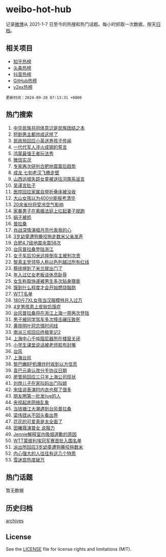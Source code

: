 # weibo-hot-hub

记录[微博](https://www.weibo.com)从 2021-1-7 日至今的热搜和热门话题。每小时抓取一次数据，按天[归档](archives)。

## 相关项目

- [知乎热榜](https://github.com/lonnyzhang423/zhihu-hot-hub)
- [头条热榜](https://github.com/lonnyzhang423/toutiao-hot-hub)
- [抖音热榜](https://github.com/lonnyzhang423/douyin-hot-hub)
- [GitHub热榜](https://github.com/lonnyzhang423/github-hot-hub)
- [v2ex热榜](https://github.com/lonnyzhang423/v2ex-hot-hub)


`更新时间：2024-09-20 07:13:31 +0800`

## 热门搜索

1. [中华民族共同体意识是民族团结之本](https://m.weibo.cn/search?containerid=100103type%3D1%26t%3D10%26q%3D%23%E4%B8%AD%E5%8D%8E%E6%B0%91%E6%97%8F%E5%85%B1%E5%90%8C%E4%BD%93%E6%84%8F%E8%AF%86%E6%98%AF%E6%B0%91%E6%97%8F%E5%9B%A2%E7%BB%93%E4%B9%8B%E6%9C%AC%23&stream_entry_id=51&isnewpage=1&extparam=seat%3D1%26stream_entry_id%3D51%26c_type%3D51%26pos%3D0%26cate%3D10103%26dgr%3D0%26q%3D%2523%25E4%25B8%25AD%25E5%258D%258E%25E6%25B0%2591%25E6%2597%258F%25E5%2585%25B1%25E5%2590%258C%25E4%25BD%2593%25E6%2584%258F%25E8%25AF%2586%25E6%2598%25AF%25E6%25B0%2591%25E6%2597%258F%25E5%259B%25A2%25E7%25BB%2593%25E4%25B9%258B%25E6%259C%25AC%2523%26filter_type%3Drealtimehot%26display_time%3D1726787609%26pre_seqid%3D17267876099560056755)
1. [短剧男主都帅成这样了](https://m.weibo.cn/search?containerid=100103type%3D1%26t%3D10%26q%3D%E7%9F%AD%E5%89%A7%E7%94%B7%E4%B8%BB%E9%83%BD%E5%B8%85%E6%88%90%E8%BF%99%E6%A0%B7%E4%BA%86&stream_entry_id=31&isnewpage=1&extparam=seat%3D1%26dgr%3D0%26c_type%3D31%26flag%3D2%26band_rank%3D1%26cate%3D5001%26stream_entry_id%3D31%26lcate%3D5001%26pos%3D0%26realpos%3D1%26q%3D%25E7%259F%25AD%25E5%2589%25A7%25E7%2594%25B7%25E4%25B8%25BB%25E9%2583%25BD%25E5%25B8%2585%25E6%2588%2590%25E8%25BF%2599%25E6%25A0%25B7%25E4%25BA%2586%26filter_type%3Drealtimehot%26display_time%3D1726787609%26pre_seqid%3D17267876099560056755)
1. [民政局回应小英送养孩子传闻](https://m.weibo.cn/search?containerid=100103type%3D1%26t%3D10%26q%3D%23%E6%B0%91%E6%94%BF%E5%B1%80%E5%9B%9E%E5%BA%94%E5%B0%8F%E8%8B%B1%E9%80%81%E5%85%BB%E5%AD%A9%E5%AD%90%E4%BC%A0%E9%97%BB%23&stream_entry_id=31&isnewpage=1&extparam=seat%3D1%26dgr%3D0%26c_type%3D31%26flag%3D2%26band_rank%3D2%26cate%3D5001%26stream_entry_id%3D31%26lcate%3D5001%26pos%3D1%26realpos%3D2%26q%3D%2523%25E6%25B0%2591%25E6%2594%25BF%25E5%25B1%2580%25E5%259B%259E%25E5%25BA%2594%25E5%25B0%258F%25E8%258B%25B1%25E9%2580%2581%25E5%2585%25BB%25E5%25AD%25A9%25E5%25AD%2590%25E4%25BC%25A0%25E9%2597%25BB%2523%26filter_type%3Drealtimehot%26display_time%3D1726787609%26pre_seqid%3D17267876099560056755)
1. [一代代军人淬火成钢的誓言](https://m.weibo.cn/search?containerid=100103type%3D1%26t%3D10%26q%3D%23%E4%B8%80%E4%BB%A3%E4%BB%A3%E5%86%9B%E4%BA%BA%E6%B7%AC%E7%81%AB%E6%88%90%E9%92%A2%E7%9A%84%E8%AA%93%E8%A8%80%23&stream_entry_id=31&isnewpage=1&extparam=seat%3D1%26dgr%3D0%26c_type%3D31%26flag%3D0%26band_rank%3D3%26cate%3D5001%26stream_entry_id%3D31%26lcate%3D5001%26pos%3D2%26realpos%3D3%26q%3D%2523%25E4%25B8%2580%25E4%25BB%25A3%25E4%25BB%25A3%25E5%2586%259B%25E4%25BA%25BA%25E6%25B7%25AC%25E7%2581%25AB%25E6%2588%2590%25E9%2592%25A2%25E7%259A%2584%25E8%25AA%2593%25E8%25A8%2580%2523%26filter_type%3Drealtimehot%26display_time%3D1726787609%26pre_seqid%3D17267876099560056755)
1. [鸿蒙最强王者玩法秀](https://m.weibo.cn/search?containerid=100103type%3D1%26t%3D10%26q%3D%23%E9%B8%BF%E8%92%99%E6%9C%80%E5%BC%BA%E7%8E%8B%E8%80%85%E7%8E%A9%E6%B3%95%E7%A7%80%23&stream_entry_id=31&isnewpage=1&extparam=seat%3D1%26dgr%3D0%26c_type%3D31%26band_rank%3D4%26cate%3D5001%26topic_ad%3D1%26stream_entry_id%3D31%26lcate%3D5001%26filter_type%3Drealtimehot%26is_ad_pos%3D1%26adid%3D255780%26q%3D%2523%25E9%25B8%25BF%25E8%2592%2599%25E6%259C%2580%25E5%25BC%25BA%25E7%258E%258B%25E8%2580%2585%25E7%258E%25A9%25E6%25B3%2595%25E7%25A7%2580%2523%26pos%3D3%26display_time%3D1726787609%26pre_seqid%3D17267876099560056755)
1. [微信实况](https://m.weibo.cn/search?containerid=100103type%3D1%26t%3D10%26q%3D%E5%BE%AE%E4%BF%A1%E5%AE%9E%E5%86%B5&stream_entry_id=31&isnewpage=1&extparam=seat%3D1%26dgr%3D0%26c_type%3D31%26flag%3D2%26band_rank%3D4%26cate%3D5001%26stream_entry_id%3D31%26lcate%3D5001%26pos%3D4%26realpos%3D4%26q%3D%25E5%25BE%25AE%25E4%25BF%25A1%25E5%25AE%259E%25E5%2586%25B5%26filter_type%3Drealtimehot%26display_time%3D1726787609%26pre_seqid%3D17267876099560056755)
1. [专家再次研判合肥地震震后趋势](https://m.weibo.cn/search?containerid=100103type%3D1%26t%3D10%26q%3D%23%E4%B8%93%E5%AE%B6%E5%86%8D%E6%AC%A1%E7%A0%94%E5%88%A4%E5%90%88%E8%82%A5%E5%9C%B0%E9%9C%87%E9%9C%87%E5%90%8E%E8%B6%8B%E5%8A%BF%23&stream_entry_id=31&isnewpage=1&extparam=seat%3D1%26dgr%3D0%26c_type%3D31%26flag%3D0%26band_rank%3D5%26cate%3D5001%26stream_entry_id%3D31%26lcate%3D5001%26pos%3D5%26realpos%3D5%26q%3D%2523%25E4%25B8%2593%25E5%25AE%25B6%25E5%2586%258D%25E6%25AC%25A1%25E7%25A0%2594%25E5%2588%25A4%25E5%2590%2588%25E8%2582%25A5%25E5%259C%25B0%25E9%259C%2587%25E9%259C%2587%25E5%2590%258E%25E8%25B6%258B%25E5%258A%25BF%2523%26filter_type%3Drealtimehot%26display_time%3D1726787609%26pre_seqid%3D17267876099560056755)
1. [成龙 七旬老汉飞檐走壁](https://m.weibo.cn/search?containerid=100103type%3D1%26t%3D10%26q%3D%E6%88%90%E9%BE%99+%E4%B8%83%E6%97%AC%E8%80%81%E6%B1%89%E9%A3%9E%E6%AA%90%E8%B5%B0%E5%A3%81&stream_entry_id=31&isnewpage=1&extparam=seat%3D1%26dgr%3D0%26c_type%3D31%26flag%3D2%26band_rank%3D6%26cate%3D5001%26stream_entry_id%3D31%26lcate%3D5001%26pos%3D6%26realpos%3D6%26q%3D%25E6%2588%2590%25E9%25BE%2599%2520%25E4%25B8%2583%25E6%2597%25AC%25E8%2580%2581%25E6%25B1%2589%25E9%25A3%259E%25E6%25AA%2590%25E8%25B5%25B0%25E5%25A3%2581%26filter_type%3Drealtimehot%26display_time%3D1726787609%26pre_seqid%3D17267876099560056755)
1. [山西运城失踪女童被送往河南系谣言](https://m.weibo.cn/search?containerid=100103type%3D1%26t%3D10%26q%3D%23%E5%B1%B1%E8%A5%BF%E8%BF%90%E5%9F%8E%E5%A4%B1%E8%B8%AA%E5%A5%B3%E7%AB%A5%E8%A2%AB%E9%80%81%E5%BE%80%E6%B2%B3%E5%8D%97%E7%B3%BB%E8%B0%A3%E8%A8%80%23&stream_entry_id=31&isnewpage=1&extparam=seat%3D1%26dgr%3D0%26adid%3D255906%26band_rank%3D7%26cate%3D5001%26is_ad_pos%3D1%26stream_entry_id%3D31%26lcate%3D5001%26filter_type%3Drealtimehot%26c_type%3D31%26q%3D%2523%25E5%25B1%25B1%25E8%25A5%25BF%25E8%25BF%2590%25E5%259F%258E%25E5%25A4%25B1%25E8%25B8%25AA%25E5%25A5%25B3%25E7%25AB%25A5%25E8%25A2%25AB%25E9%2580%2581%25E5%25BE%2580%25E6%25B2%25B3%25E5%258D%2597%25E7%25B3%25BB%25E8%25B0%25A3%25E8%25A8%2580%2523%26pos%3D7%26display_time%3D1726787609%26pre_seqid%3D17267876099560056755)
1. [吴谨言肚子](https://m.weibo.cn/search?containerid=100103type%3D1%26t%3D10%26q%3D%E5%90%B4%E8%B0%A8%E8%A8%80%E8%82%9A%E5%AD%90&stream_entry_id=31&isnewpage=1&extparam=seat%3D1%26dgr%3D0%26c_type%3D31%26flag%3D0%26band_rank%3D7%26cate%3D5001%26stream_entry_id%3D31%26lcate%3D5001%26pos%3D8%26realpos%3D7%26q%3D%25E5%2590%25B4%25E8%25B0%25A8%25E8%25A8%2580%25E8%2582%259A%25E5%25AD%2590%26filter_type%3Drealtimehot%26display_time%3D1726787609%26pre_seqid%3D17267876099560056755)
1. [医院回应家属自带折叠床被没收](https://m.weibo.cn/search?containerid=100103type%3D1%26t%3D10%26q%3D%23%E5%8C%BB%E9%99%A2%E5%9B%9E%E5%BA%94%E5%AE%B6%E5%B1%9E%E8%87%AA%E5%B8%A6%E6%8A%98%E5%8F%A0%E5%BA%8A%E8%A2%AB%E6%B2%A1%E6%94%B6%23&stream_entry_id=31&isnewpage=1&extparam=seat%3D1%26dgr%3D0%26c_type%3D31%26flag%3D0%26band_rank%3D8%26cate%3D5001%26stream_entry_id%3D31%26lcate%3D5001%26pos%3D9%26realpos%3D8%26q%3D%2523%25E5%258C%25BB%25E9%2599%25A2%25E5%259B%259E%25E5%25BA%2594%25E5%25AE%25B6%25E5%25B1%259E%25E8%2587%25AA%25E5%25B8%25A6%25E6%258A%2598%25E5%258F%25A0%25E5%25BA%258A%25E8%25A2%25AB%25E6%25B2%25A1%25E6%2594%25B6%2523%26filter_type%3Drealtimehot%26display_time%3D1726787609%26pre_seqid%3D17267876099560056755)
1. [大山女孩以为400分能报考清华](https://m.weibo.cn/search?containerid=100103type%3D1%26t%3D10%26q%3D%E5%A4%A7%E5%B1%B1%E5%A5%B3%E5%AD%A9%E4%BB%A5%E4%B8%BA400%E5%88%86%E8%83%BD%E6%8A%A5%E8%80%83%E6%B8%85%E5%8D%8E&stream_entry_id=31&isnewpage=1&extparam=seat%3D1%26dgr%3D0%26c_type%3D31%26flag%3D2%26band_rank%3D9%26cate%3D5001%26stream_entry_id%3D31%26lcate%3D5001%26pos%3D10%26realpos%3D9%26q%3D%25E5%25A4%25A7%25E5%25B1%25B1%25E5%25A5%25B3%25E5%25AD%25A9%25E4%25BB%25A5%25E4%25B8%25BA400%25E5%2588%2586%25E8%2583%25BD%25E6%258A%25A5%25E8%2580%2583%25E6%25B8%2585%25E5%258D%258E%26filter_type%3Drealtimehot%26display_time%3D1726787609%26pre_seqid%3D17267876099560056755)
1. [20余省份将受冷空气影响](https://m.weibo.cn/search?containerid=100103type%3D1%26t%3D10%26q%3D%2320%E4%BD%99%E7%9C%81%E4%BB%BD%E5%B0%86%E5%8F%97%E5%86%B7%E7%A9%BA%E6%B0%94%E5%BD%B1%E5%93%8D%23&stream_entry_id=31&isnewpage=1&extparam=seat%3D1%26dgr%3D0%26c_type%3D31%26flag%3D0%26band_rank%3D10%26cate%3D5001%26stream_entry_id%3D31%26lcate%3D5001%26pos%3D11%26realpos%3D10%26q%3D%252320%25E4%25BD%2599%25E7%259C%2581%25E4%25BB%25BD%25E5%25B0%2586%25E5%258F%2597%25E5%2586%25B7%25E7%25A9%25BA%25E6%25B0%2594%25E5%25BD%25B1%25E5%2593%258D%2523%26filter_type%3Drealtimehot%26display_time%3D1726787609%26pre_seqid%3D17267876099560056755)
1. [家暴男子在离婚法庭上扛起妻子就跑](https://m.weibo.cn/search?containerid=100103type%3D1%26t%3D10%26q%3D%23%E5%AE%B6%E6%9A%B4%E7%94%B7%E5%AD%90%E5%9C%A8%E7%A6%BB%E5%A9%9A%E6%B3%95%E5%BA%AD%E4%B8%8A%E6%89%9B%E8%B5%B7%E5%A6%BB%E5%AD%90%E5%B0%B1%E8%B7%91%23&stream_entry_id=31&isnewpage=1&extparam=seat%3D1%26dgr%3D0%26c_type%3D31%26flag%3D0%26band_rank%3D11%26cate%3D5001%26stream_entry_id%3D31%26lcate%3D5001%26pos%3D12%26realpos%3D11%26q%3D%2523%25E5%25AE%25B6%25E6%259A%25B4%25E7%2594%25B7%25E5%25AD%2590%25E5%259C%25A8%25E7%25A6%25BB%25E5%25A9%259A%25E6%25B3%2595%25E5%25BA%25AD%25E4%25B8%258A%25E6%2589%259B%25E8%25B5%25B7%25E5%25A6%25BB%25E5%25AD%2590%25E5%25B0%25B1%25E8%25B7%2591%2523%26filter_type%3Drealtimehot%26display_time%3D1726787609%26pre_seqid%3D17267876099560056755)
1. [娟子被抓](https://m.weibo.cn/search?containerid=100103type%3D1%26t%3D10%26q%3D%E5%A8%9F%E5%AD%90%E8%A2%AB%E6%8A%93&stream_entry_id=31&isnewpage=1&extparam=seat%3D1%26dgr%3D0%26c_type%3D31%26flag%3D0%26band_rank%3D12%26cate%3D5001%26stream_entry_id%3D31%26lcate%3D5001%26pos%3D13%26realpos%3D12%26q%3D%25E5%25A8%259F%25E5%25AD%2590%25E8%25A2%25AB%25E6%258A%2593%26filter_type%3Drealtimehot%26display_time%3D1726787609%26pre_seqid%3D17267876099560056755)
1. [普拉桑](https://m.weibo.cn/search?containerid=100103type%3D1%26t%3D10%26q%3D%E6%99%AE%E6%8B%89%E6%A1%91&stream_entry_id=31&isnewpage=1&extparam=seat%3D1%26dgr%3D0%26c_type%3D31%26flag%3D0%26band_rank%3D13%26cate%3D5001%26stream_entry_id%3D31%26lcate%3D5001%26pos%3D14%26realpos%3D13%26q%3D%25E6%2599%25AE%25E6%258B%2589%25E6%25A1%2591%26filter_type%3Drealtimehot%26display_time%3D1726787609%26pre_seqid%3D17267876099560056755)
1. [肖战深情演唱月亮代表我的心](https://m.weibo.cn/search?containerid=100103type%3D1%26t%3D10%26q%3D%23%E8%82%96%E6%88%98%E6%B7%B1%E6%83%85%E6%BC%94%E5%94%B1%E6%9C%88%E4%BA%AE%E4%BB%A3%E8%A1%A8%E6%88%91%E7%9A%84%E5%BF%83%23&stream_entry_id=31&isnewpage=1&extparam=seat%3D1%26dgr%3D0%26c_type%3D31%26flag%3D1%26band_rank%3D14%26cate%3D5001%26stream_entry_id%3D31%26lcate%3D5001%26pos%3D15%26realpos%3D14%26q%3D%2523%25E8%2582%2596%25E6%2588%2598%25E6%25B7%25B1%25E6%2583%2585%25E6%25BC%2594%25E5%2594%25B1%25E6%259C%2588%25E4%25BA%25AE%25E4%25BB%25A3%25E8%25A1%25A8%25E6%2588%2591%25E7%259A%2584%25E5%25BF%2583%2523%26filter_type%3Drealtimehot%26display_time%3D1726787609%26pre_seqid%3D17267876099560056755)
1. [3岁幼童遭狗撕咬拖走数米父亲发声](https://m.weibo.cn/search?containerid=100103type%3D1%26t%3D10%26q%3D%233%E5%B2%81%E5%B9%BC%E7%AB%A5%E9%81%AD%E7%8B%97%E6%92%95%E5%92%AC%E6%8B%96%E8%B5%B0%E6%95%B0%E7%B1%B3%E7%88%B6%E4%BA%B2%E5%8F%91%E5%A3%B0%23&stream_entry_id=31&isnewpage=1&extparam=seat%3D1%26dgr%3D0%26c_type%3D31%26flag%3D0%26band_rank%3D15%26cate%3D5001%26stream_entry_id%3D31%26lcate%3D5001%26pos%3D16%26realpos%3D15%26q%3D%25233%25E5%25B2%2581%25E5%25B9%25BC%25E7%25AB%25A5%25E9%2581%25AD%25E7%258B%2597%25E6%2592%2595%25E5%2592%25AC%25E6%258B%2596%25E8%25B5%25B0%25E6%2595%25B0%25E7%25B1%25B3%25E7%2588%25B6%25E4%25BA%25B2%25E5%258F%2591%25E5%25A3%25B0%2523%26filter_type%3Drealtimehot%26display_time%3D1726787609%26pre_seqid%3D17267876099560056755)
1. [合肥4.7级地震余震58次](https://m.weibo.cn/search?containerid=100103type%3D1%26t%3D10%26q%3D%23%E5%90%88%E8%82%A54.7%E7%BA%A7%E5%9C%B0%E9%9C%87%E4%BD%99%E9%9C%8758%E6%AC%A1%23&stream_entry_id=31&isnewpage=1&extparam=seat%3D1%26dgr%3D0%26c_type%3D31%26flag%3D0%26band_rank%3D16%26cate%3D5001%26stream_entry_id%3D31%26lcate%3D5001%26pos%3D17%26realpos%3D16%26q%3D%2523%25E5%2590%2588%25E8%2582%25A54.7%25E7%25BA%25A7%25E5%259C%25B0%25E9%259C%2587%25E4%25BD%2599%25E9%259C%258758%25E6%25AC%25A1%2523%26filter_type%3Drealtimehot%26display_time%3D1726787609%26pre_seqid%3D17267876099560056755)
1. [台风普拉桑登陆浙江](https://m.weibo.cn/search?containerid=100103type%3D1%26t%3D10%26q%3D%23%E5%8F%B0%E9%A3%8E%E6%99%AE%E6%8B%89%E6%A1%91%E7%99%BB%E9%99%86%E6%B5%99%E6%B1%9F%23&stream_entry_id=31&isnewpage=1&extparam=seat%3D1%26dgr%3D0%26c_type%3D31%26flag%3D0%26band_rank%3D17%26cate%3D5001%26stream_entry_id%3D31%26lcate%3D5001%26pos%3D18%26realpos%3D17%26q%3D%2523%25E5%258F%25B0%25E9%25A3%258E%25E6%2599%25AE%25E6%258B%2589%25E6%25A1%2591%25E7%2599%25BB%25E9%2599%2586%25E6%25B5%2599%25E6%25B1%259F%2523%26filter_type%3Drealtimehot%26display_time%3D1726787609%26pre_seqid%3D17267876099560056755)
1. [女子车后10米远摔倒车主被判次责](https://m.weibo.cn/search?containerid=100103type%3D1%26t%3D10%26q%3D%23%E5%A5%B3%E5%AD%90%E8%BD%A6%E5%90%8E10%E7%B1%B3%E8%BF%9C%E6%91%94%E5%80%92%E8%BD%A6%E4%B8%BB%E8%A2%AB%E5%88%A4%E6%AC%A1%E8%B4%A3%23&stream_entry_id=31&isnewpage=1&extparam=seat%3D1%26dgr%3D0%26c_type%3D31%26flag%3D0%26band_rank%3D18%26cate%3D5001%26stream_entry_id%3D31%26lcate%3D5001%26pos%3D19%26realpos%3D18%26q%3D%2523%25E5%25A5%25B3%25E5%25AD%2590%25E8%25BD%25A6%25E5%2590%258E10%25E7%25B1%25B3%25E8%25BF%259C%25E6%2591%2594%25E5%2580%2592%25E8%25BD%25A6%25E4%25B8%25BB%25E8%25A2%25AB%25E5%2588%25A4%25E6%25AC%25A1%25E8%25B4%25A3%2523%26filter_type%3Drealtimehot%26display_time%3D1726787609%26pre_seqid%3D17267876099560056755)
1. [黎真主党领导人称以色列越过所有红线](https://m.weibo.cn/search?containerid=100103type%3D1%26t%3D10%26q%3D%23%E9%BB%8E%E7%9C%9F%E4%B8%BB%E5%85%9A%E9%A2%86%E5%AF%BC%E4%BA%BA%E7%A7%B0%E4%BB%A5%E8%89%B2%E5%88%97%E8%B6%8A%E8%BF%87%E6%89%80%E6%9C%89%E7%BA%A2%E7%BA%BF%23&stream_entry_id=31&isnewpage=1&extparam=seat%3D1%26dgr%3D0%26c_type%3D31%26flag%3D0%26band_rank%3D19%26cate%3D5001%26stream_entry_id%3D31%26lcate%3D5001%26pos%3D20%26realpos%3D19%26q%3D%2523%25E9%25BB%258E%25E7%259C%259F%25E4%25B8%25BB%25E5%2585%259A%25E9%25A2%2586%25E5%25AF%25BC%25E4%25BA%25BA%25E7%25A7%25B0%25E4%25BB%25A5%25E8%2589%25B2%25E5%2588%2597%25E8%25B6%258A%25E8%25BF%2587%25E6%2589%2580%25E6%259C%2589%25E7%25BA%25A2%25E7%25BA%25BF%2523%26filter_type%3Drealtimehot%26display_time%3D1726787609%26pre_seqid%3D17267876099560056755)
1. [蔡徐坤到了米兰就出门了](https://m.weibo.cn/search?containerid=100103type%3D1%26t%3D10%26q%3D%23%E8%94%A1%E5%BE%90%E5%9D%A4%E5%88%B0%E4%BA%86%E7%B1%B3%E5%85%B0%E5%B0%B1%E5%87%BA%E9%97%A8%E4%BA%86%23&stream_entry_id=31&isnewpage=1&extparam=seat%3D1%26dgr%3D0%26c_type%3D31%26flag%3D0%26band_rank%3D20%26cate%3D5001%26stream_entry_id%3D31%26lcate%3D5001%26pos%3D21%26realpos%3D20%26q%3D%2523%25E8%2594%25A1%25E5%25BE%2590%25E5%259D%25A4%25E5%2588%25B0%25E4%25BA%2586%25E7%25B1%25B3%25E5%2585%25B0%25E5%25B0%25B1%25E5%2587%25BA%25E9%2597%25A8%25E4%25BA%2586%2523%26filter_type%3Drealtimehot%26display_time%3D1726787609%26pre_seqid%3D17267876099560056755)
1. [年入过亿女老板谈休息耻辱](https://m.weibo.cn/search?containerid=100103type%3D1%26t%3D10%26q%3D%23%E5%B9%B4%E5%85%A5%E8%BF%87%E4%BA%BF%E5%A5%B3%E8%80%81%E6%9D%BF%E8%B0%88%E4%BC%91%E6%81%AF%E8%80%BB%E8%BE%B1%23&stream_entry_id=31&isnewpage=1&extparam=seat%3D1%26dgr%3D0%26c_type%3D31%26flag%3D0%26band_rank%3D21%26cate%3D5001%26stream_entry_id%3D31%26lcate%3D5001%26pos%3D22%26realpos%3D21%26q%3D%2523%25E5%25B9%25B4%25E5%2585%25A5%25E8%25BF%2587%25E4%25BA%25BF%25E5%25A5%25B3%25E8%2580%2581%25E6%259D%25BF%25E8%25B0%2588%25E4%25BC%2591%25E6%2581%25AF%25E8%2580%25BB%25E8%25BE%25B1%2523%26filter_type%3Drealtimehot%26display_time%3D1726787609%26pre_seqid%3D17267876099560056755)
1. [女生称取快递被男生多次贴身猥亵](https://m.weibo.cn/search?containerid=100103type%3D1%26t%3D10%26q%3D%23%E5%A5%B3%E7%94%9F%E7%A7%B0%E5%8F%96%E5%BF%AB%E9%80%92%E8%A2%AB%E7%94%B7%E7%94%9F%E5%A4%9A%E6%AC%A1%E8%B4%B4%E8%BA%AB%E7%8C%A5%E4%BA%B5%23&stream_entry_id=31&isnewpage=1&extparam=seat%3D1%26dgr%3D0%26c_type%3D31%26flag%3D0%26band_rank%3D22%26cate%3D5001%26stream_entry_id%3D31%26lcate%3D5001%26pos%3D23%26realpos%3D22%26q%3D%2523%25E5%25A5%25B3%25E7%2594%259F%25E7%25A7%25B0%25E5%258F%2596%25E5%25BF%25AB%25E9%2580%2592%25E8%25A2%25AB%25E7%2594%25B7%25E7%2594%259F%25E5%25A4%259A%25E6%25AC%25A1%25E8%25B4%25B4%25E8%25BA%25AB%25E7%258C%25A5%25E4%25BA%25B5%2523%26filter_type%3Drealtimehot%26display_time%3D1726787609%26pre_seqid%3D17267876099560056755)
1. [饿到什么程度才会开始燃烧脂肪](https://m.weibo.cn/search?containerid=100103type%3D1%26t%3D10%26q%3D%23%E9%A5%BF%E5%88%B0%E4%BB%80%E4%B9%88%E7%A8%8B%E5%BA%A6%E6%89%8D%E4%BC%9A%E5%BC%80%E5%A7%8B%E7%87%83%E7%83%A7%E8%84%82%E8%82%AA%23&stream_entry_id=31&isnewpage=1&extparam=seat%3D1%26dgr%3D0%26c_type%3D31%26flag%3D0%26band_rank%3D23%26cate%3D5001%26stream_entry_id%3D31%26lcate%3D5001%26pos%3D24%26realpos%3D23%26q%3D%2523%25E9%25A5%25BF%25E5%2588%25B0%25E4%25BB%2580%25E4%25B9%2588%25E7%25A8%258B%25E5%25BA%25A6%25E6%2589%258D%25E4%25BC%259A%25E5%25BC%2580%25E5%25A7%258B%25E7%2587%2583%25E7%2583%25A7%25E8%2584%2582%25E8%2582%25AA%2523%26filter_type%3Drealtimehot%26display_time%3D1726787609%26pre_seqid%3D17267876099560056755)
1. [WTT名单](https://m.weibo.cn/search?containerid=100103type%3D1%26t%3D10%26q%3DWTT%E5%90%8D%E5%8D%95&stream_entry_id=31&isnewpage=1&extparam=seat%3D1%26dgr%3D0%26c_type%3D31%26flag%3D0%26band_rank%3D24%26cate%3D5001%26stream_entry_id%3D31%26lcate%3D5001%26pos%3D25%26realpos%3D24%26q%3DWTT%25E5%2590%258D%25E5%258D%2595%26filter_type%3Drealtimehot%26display_time%3D1726787609%26pre_seqid%3D17267876099560056755)
1. [180斤7XL女孩当汉服模特月入过万](https://m.weibo.cn/search?containerid=100103type%3D1%26t%3D10%26q%3D%23180%E6%96%A47XL%E5%A5%B3%E5%AD%A9%E5%BD%93%E6%B1%89%E6%9C%8D%E6%A8%A1%E7%89%B9%E6%9C%88%E5%85%A5%E8%BF%87%E4%B8%87%23&stream_entry_id=31&isnewpage=1&extparam=seat%3D1%26dgr%3D0%26c_type%3D31%26flag%3D0%26band_rank%3D25%26cate%3D5001%26stream_entry_id%3D31%26lcate%3D5001%26pos%3D26%26realpos%3D25%26q%3D%2523180%25E6%2596%25A47XL%25E5%25A5%25B3%25E5%25AD%25A9%25E5%25BD%2593%25E6%25B1%2589%25E6%259C%258D%25E6%25A8%25A1%25E7%2589%25B9%25E6%259C%2588%25E5%2585%25A5%25E8%25BF%2587%25E4%25B8%2587%2523%26filter_type%3Drealtimehot%26display_time%3D1726787609%26pre_seqid%3D17267876099560056755)
1. [4岁男孩患上皮肤饥饿症](https://m.weibo.cn/search?containerid=100103type%3D1%26t%3D10%26q%3D%234%E5%B2%81%E7%94%B7%E5%AD%A9%E6%82%A3%E4%B8%8A%E7%9A%AE%E8%82%A4%E9%A5%A5%E9%A5%BF%E7%97%87%23&stream_entry_id=31&isnewpage=1&extparam=seat%3D1%26dgr%3D0%26c_type%3D31%26flag%3D0%26band_rank%3D26%26cate%3D5001%26stream_entry_id%3D31%26lcate%3D5001%26pos%3D27%26realpos%3D26%26q%3D%25234%25E5%25B2%2581%25E7%2594%25B7%25E5%25AD%25A9%25E6%2582%25A3%25E4%25B8%258A%25E7%259A%25AE%25E8%2582%25A4%25E9%25A5%25A5%25E9%25A5%25BF%25E7%2597%2587%2523%26filter_type%3Drealtimehot%26display_time%3D1726787609%26pre_seqid%3D17267876099560056755)
1. [台风普拉桑将在浙江上海一带再次登陆](https://m.weibo.cn/search?containerid=100103type%3D1%26t%3D10%26q%3D%23%E5%8F%B0%E9%A3%8E%E6%99%AE%E6%8B%89%E6%A1%91%E5%B0%86%E5%9C%A8%E6%B5%99%E6%B1%9F%E4%B8%8A%E6%B5%B7%E4%B8%80%E5%B8%A6%E5%86%8D%E6%AC%A1%E7%99%BB%E9%99%86%23&stream_entry_id=31&isnewpage=1&extparam=seat%3D1%26dgr%3D0%26c_type%3D31%26flag%3D0%26band_rank%3D27%26cate%3D5001%26stream_entry_id%3D31%26lcate%3D5001%26pos%3D28%26realpos%3D27%26q%3D%2523%25E5%258F%25B0%25E9%25A3%258E%25E6%2599%25AE%25E6%258B%2589%25E6%25A1%2591%25E5%25B0%2586%25E5%259C%25A8%25E6%25B5%2599%25E6%25B1%259F%25E4%25B8%258A%25E6%25B5%25B7%25E4%25B8%2580%25E5%25B8%25A6%25E5%2586%258D%25E6%25AC%25A1%25E7%2599%25BB%25E9%2599%2586%2523%26filter_type%3Drealtimehot%26display_time%3D1726787609%26pre_seqid%3D17267876099560056755)
1. [男子被同学驾车多次撞击碾压致死](https://m.weibo.cn/search?containerid=100103type%3D1%26t%3D10%26q%3D%23%E7%94%B7%E5%AD%90%E8%A2%AB%E5%90%8C%E5%AD%A6%E9%A9%BE%E8%BD%A6%E5%A4%9A%E6%AC%A1%E6%92%9E%E5%87%BB%E7%A2%BE%E5%8E%8B%E8%87%B4%E6%AD%BB%23&stream_entry_id=31&isnewpage=1&extparam=seat%3D1%26dgr%3D0%26c_type%3D31%26flag%3D0%26band_rank%3D28%26cate%3D5001%26stream_entry_id%3D31%26lcate%3D5001%26pos%3D29%26realpos%3D28%26q%3D%2523%25E7%2594%25B7%25E5%25AD%2590%25E8%25A2%25AB%25E5%2590%258C%25E5%25AD%25A6%25E9%25A9%25BE%25E8%25BD%25A6%25E5%25A4%259A%25E6%25AC%25A1%25E6%2592%259E%25E5%2587%25BB%25E7%25A2%25BE%25E5%258E%258B%25E8%2587%25B4%25E6%25AD%25BB%2523%26filter_type%3Drealtimehot%26display_time%3D1726787609%26pre_seqid%3D17267876099560056755)
1. [黄晓明叶珂恋情时间线](https://m.weibo.cn/search?containerid=100103type%3D1%26t%3D10%26q%3D%23%E9%BB%84%E6%99%93%E6%98%8E%E5%8F%B6%E7%8F%82%E6%81%8B%E6%83%85%E6%97%B6%E9%97%B4%E7%BA%BF%23&stream_entry_id=31&isnewpage=1&extparam=seat%3D1%26dgr%3D0%26c_type%3D31%26flag%3D0%26band_rank%3D29%26cate%3D5001%26stream_entry_id%3D31%26lcate%3D5001%26pos%3D30%26realpos%3D29%26q%3D%2523%25E9%25BB%2584%25E6%2599%2593%25E6%2598%258E%25E5%258F%25B6%25E7%258F%2582%25E6%2581%258B%25E6%2583%2585%25E6%2597%25B6%25E9%2597%25B4%25E7%25BA%25BF%2523%26filter_type%3Drealtimehot%26display_time%3D1726787609%26pre_seqid%3D17267876099560056755)
1. [南派三叔回应终极笔记2](https://m.weibo.cn/search?containerid=100103type%3D1%26t%3D10%26q%3D%23%E5%8D%97%E6%B4%BE%E4%B8%89%E5%8F%94%E5%9B%9E%E5%BA%94%E7%BB%88%E6%9E%81%E7%AC%94%E8%AE%B02%23&stream_entry_id=31&isnewpage=1&extparam=seat%3D1%26dgr%3D0%26c_type%3D31%26flag%3D0%26band_rank%3D30%26cate%3D5001%26stream_entry_id%3D31%26lcate%3D5001%26pos%3D31%26realpos%3D30%26q%3D%2523%25E5%258D%2597%25E6%25B4%25BE%25E4%25B8%2589%25E5%258F%2594%25E5%259B%259E%25E5%25BA%2594%25E7%25BB%2588%25E6%259E%2581%25E7%25AC%2594%25E8%25AE%25B02%2523%26filter_type%3Drealtimehot%26display_time%3D1726787609%26pre_seqid%3D17267876099560056755)
1. [上海中心千吨阻尼器所在楼层关闭](https://m.weibo.cn/search?containerid=100103type%3D1%26t%3D10%26q%3D%23%E4%B8%8A%E6%B5%B7%E4%B8%AD%E5%BF%83%E5%8D%83%E5%90%A8%E9%98%BB%E5%B0%BC%E5%99%A8%E6%89%80%E5%9C%A8%E6%A5%BC%E5%B1%82%E5%85%B3%E9%97%AD%23&stream_entry_id=31&isnewpage=1&extparam=seat%3D1%26dgr%3D0%26c_type%3D31%26flag%3D0%26band_rank%3D31%26cate%3D5001%26stream_entry_id%3D31%26lcate%3D5001%26pos%3D32%26realpos%3D31%26q%3D%2523%25E4%25B8%258A%25E6%25B5%25B7%25E4%25B8%25AD%25E5%25BF%2583%25E5%258D%2583%25E5%2590%25A8%25E9%2598%25BB%25E5%25B0%25BC%25E5%2599%25A8%25E6%2589%2580%25E5%259C%25A8%25E6%25A5%25BC%25E5%25B1%2582%25E5%2585%25B3%25E9%2597%25AD%2523%26filter_type%3Drealtimehot%26display_time%3D1726787609%26pre_seqid%3D17267876099560056755)
1. [小学生课堂说话被老师胶布封嘴](https://m.weibo.cn/search?containerid=100103type%3D1%26t%3D10%26q%3D%23%E5%B0%8F%E5%AD%A6%E7%94%9F%E8%AF%BE%E5%A0%82%E8%AF%B4%E8%AF%9D%E8%A2%AB%E8%80%81%E5%B8%88%E8%83%B6%E5%B8%83%E5%B0%81%E5%98%B4%23&stream_entry_id=31&isnewpage=1&extparam=seat%3D1%26dgr%3D0%26c_type%3D31%26flag%3D0%26band_rank%3D32%26cate%3D5001%26stream_entry_id%3D31%26lcate%3D5001%26pos%3D33%26realpos%3D32%26q%3D%2523%25E5%25B0%258F%25E5%25AD%25A6%25E7%2594%259F%25E8%25AF%25BE%25E5%25A0%2582%25E8%25AF%25B4%25E8%25AF%259D%25E8%25A2%25AB%25E8%2580%2581%25E5%25B8%2588%25E8%2583%25B6%25E5%25B8%2583%25E5%25B0%2581%25E5%2598%25B4%2523%26filter_type%3Drealtimehot%26display_time%3D1726787609%26pre_seqid%3D17267876099560056755)
1. [台风](https://m.weibo.cn/search?containerid=100103type%3D1%26t%3D10%26q%3D%E5%8F%B0%E9%A3%8E&stream_entry_id=31&isnewpage=1&extparam=seat%3D1%26dgr%3D0%26c_type%3D31%26flag%3D0%26band_rank%3D33%26cate%3D5001%26stream_entry_id%3D31%26lcate%3D5001%26pos%3D34%26realpos%3D33%26q%3D%25E5%258F%25B0%25E9%25A3%258E%26filter_type%3Drealtimehot%26display_time%3D1726787609%26pre_seqid%3D17267876099560056755)
1. [上海台风](https://m.weibo.cn/search?containerid=100103type%3D1%26t%3D10%26q%3D%E4%B8%8A%E6%B5%B7%E5%8F%B0%E9%A3%8E&stream_entry_id=31&isnewpage=1&extparam=seat%3D1%26dgr%3D0%26c_type%3D31%26flag%3D0%26band_rank%3D34%26cate%3D5001%26stream_entry_id%3D31%26lcate%3D5001%26pos%3D35%26realpos%3D34%26q%3D%25E4%25B8%258A%25E6%25B5%25B7%25E5%258F%25B0%25E9%25A3%258E%26filter_type%3Drealtimehot%26display_time%3D1726787609%26pre_seqid%3D17267876099560056755)
1. [黎巴嫩BP机爆炸时收到以方信息](https://m.weibo.cn/search?containerid=100103type%3D1%26t%3D10%26q%3D%23%E9%BB%8E%E5%B7%B4%E5%AB%A9BP%E6%9C%BA%E7%88%86%E7%82%B8%E6%97%B6%E6%94%B6%E5%88%B0%E4%BB%A5%E6%96%B9%E4%BF%A1%E6%81%AF%23&stream_entry_id=31&isnewpage=1&extparam=seat%3D1%26dgr%3D0%26c_type%3D31%26flag%3D0%26band_rank%3D35%26cate%3D5001%26stream_entry_id%3D31%26lcate%3D5001%26pos%3D36%26realpos%3D35%26q%3D%2523%25E9%25BB%258E%25E5%25B7%25B4%25E5%25AB%25A9BP%25E6%259C%25BA%25E7%2588%2586%25E7%2582%25B8%25E6%2597%25B6%25E6%2594%25B6%25E5%2588%25B0%25E4%25BB%25A5%25E6%2596%25B9%25E4%25BF%25A1%25E6%2581%25AF%2523%26filter_type%3Drealtimehot%26display_time%3D1726787609%26pre_seqid%3D17267876099560056755)
1. [袁巴元承认改分手协议日期](https://m.weibo.cn/search?containerid=100103type%3D1%26t%3D10%26q%3D%23%E8%A2%81%E5%B7%B4%E5%85%83%E6%89%BF%E8%AE%A4%E6%94%B9%E5%88%86%E6%89%8B%E5%8D%8F%E8%AE%AE%E6%97%A5%E6%9C%9F%23&stream_entry_id=31&isnewpage=1&extparam=seat%3D1%26dgr%3D0%26c_type%3D31%26flag%3D0%26band_rank%3D36%26cate%3D5001%26stream_entry_id%3D31%26lcate%3D5001%26pos%3D37%26realpos%3D36%26q%3D%2523%25E8%25A2%2581%25E5%25B7%25B4%25E5%2585%2583%25E6%2589%25BF%25E8%25AE%25A4%25E6%2594%25B9%25E5%2588%2586%25E6%2589%258B%25E5%258D%258F%25E8%25AE%25AE%25E6%2597%25A5%25E6%259C%259F%2523%26filter_type%3Drealtimehot%26display_time%3D1726787609%26pre_seqid%3D17267876099560056755)
1. [房管局回应三只羊上海公司现状](https://m.weibo.cn/search?containerid=100103type%3D1%26t%3D10%26q%3D%23%E6%88%BF%E7%AE%A1%E5%B1%80%E5%9B%9E%E5%BA%94%E4%B8%89%E5%8F%AA%E7%BE%8A%E4%B8%8A%E6%B5%B7%E5%85%AC%E5%8F%B8%E7%8E%B0%E7%8A%B6%23&stream_entry_id=31&isnewpage=1&extparam=seat%3D1%26dgr%3D0%26c_type%3D31%26flag%3D1%26band_rank%3D37%26cate%3D5001%26stream_entry_id%3D31%26lcate%3D5001%26pos%3D38%26realpos%3D37%26q%3D%2523%25E6%2588%25BF%25E7%25AE%25A1%25E5%25B1%2580%25E5%259B%259E%25E5%25BA%2594%25E4%25B8%2589%25E5%258F%25AA%25E7%25BE%258A%25E4%25B8%258A%25E6%25B5%25B7%25E5%2585%25AC%25E5%258F%25B8%25E7%258E%25B0%25E7%258A%25B6%2523%26filter_type%3Drealtimehot%26display_time%3D1726787609%26pre_seqid%3D17267876099560056755)
1. [刘烨儿子在家叫妈出门叫姐](https://m.weibo.cn/search?containerid=100103type%3D1%26t%3D10%26q%3D%E5%88%98%E7%83%A8%E5%84%BF%E5%AD%90%E5%9C%A8%E5%AE%B6%E5%8F%AB%E5%A6%88%E5%87%BA%E9%97%A8%E5%8F%AB%E5%A7%90&stream_entry_id=31&isnewpage=1&extparam=seat%3D1%26dgr%3D0%26c_type%3D31%26flag%3D0%26band_rank%3D38%26cate%3D5001%26stream_entry_id%3D31%26lcate%3D5001%26pos%3D39%26realpos%3D38%26q%3D%25E5%2588%2598%25E7%2583%25A8%25E5%2584%25BF%25E5%25AD%2590%25E5%259C%25A8%25E5%25AE%25B6%25E5%258F%25AB%25E5%25A6%2588%25E5%2587%25BA%25E9%2597%25A8%25E5%258F%25AB%25E5%25A7%2590%26filter_type%3Drealtimehot%26display_time%3D1726787609%26pre_seqid%3D17267876099560056755)
1. [宋佳说表演时内衣也帮了很多](https://m.weibo.cn/search?containerid=100103type%3D1%26t%3D10%26q%3D%23%E5%AE%8B%E4%BD%B3%E8%AF%B4%E8%A1%A8%E6%BC%94%E6%97%B6%E5%86%85%E8%A1%A3%E4%B9%9F%E5%B8%AE%E4%BA%86%E5%BE%88%E5%A4%9A%23&stream_entry_id=31&isnewpage=1&extparam=seat%3D1%26dgr%3D0%26c_type%3D31%26flag%3D0%26band_rank%3D39%26cate%3D5001%26stream_entry_id%3D31%26lcate%3D5001%26pos%3D40%26realpos%3D39%26q%3D%2523%25E5%25AE%258B%25E4%25BD%25B3%25E8%25AF%25B4%25E8%25A1%25A8%25E6%25BC%2594%25E6%2597%25B6%25E5%2586%2585%25E8%25A1%25A3%25E4%25B9%259F%25E5%25B8%25AE%25E4%25BA%2586%25E5%25BE%2588%25E5%25A4%259A%2523%26filter_type%3Drealtimehot%26display_time%3D1726787609%26pre_seqid%3D17267876099560056755)
1. [朋友圈第一批发live的人](https://m.weibo.cn/search?containerid=100103type%3D1%26t%3D10%26q%3D%23%E6%9C%8B%E5%8F%8B%E5%9C%88%E7%AC%AC%E4%B8%80%E6%89%B9%E5%8F%91live%E7%9A%84%E4%BA%BA%23&stream_entry_id=31&isnewpage=1&extparam=seat%3D1%26dgr%3D0%26c_type%3D31%26flag%3D0%26band_rank%3D40%26cate%3D5001%26stream_entry_id%3D31%26lcate%3D5001%26pos%3D41%26realpos%3D40%26q%3D%2523%25E6%259C%258B%25E5%258F%258B%25E5%259C%2588%25E7%25AC%25AC%25E4%25B8%2580%25E6%2589%25B9%25E5%258F%2591live%25E7%259A%2584%25E4%25BA%25BA%2523%26filter_type%3Drealtimehot%26display_time%3D1726787609%26pre_seqid%3D17267876099560056755)
1. [央视起底网络乱象](https://m.weibo.cn/search?containerid=100103type%3D1%26t%3D10%26q%3D%23%E5%A4%AE%E8%A7%86%E8%B5%B7%E5%BA%95%E7%BD%91%E7%BB%9C%E4%B9%B1%E8%B1%A1%23&stream_entry_id=31&isnewpage=1&extparam=seat%3D1%26dgr%3D0%26c_type%3D31%26flag%3D0%26band_rank%3D41%26cate%3D5001%26stream_entry_id%3D31%26lcate%3D5001%26pos%3D42%26realpos%3D41%26q%3D%2523%25E5%25A4%25AE%25E8%25A7%2586%25E8%25B5%25B7%25E5%25BA%2595%25E7%25BD%2591%25E7%25BB%259C%25E4%25B9%25B1%25E8%25B1%25A1%2523%26filter_type%3Drealtimehot%26display_time%3D1726787609%26pre_seqid%3D17267876099560056755)
1. [当钱塘江大潮遇到台风普拉桑](https://m.weibo.cn/search?containerid=100103type%3D1%26t%3D10%26q%3D%23%E5%BD%93%E9%92%B1%E5%A1%98%E6%B1%9F%E5%A4%A7%E6%BD%AE%E9%81%87%E5%88%B0%E5%8F%B0%E9%A3%8E%E6%99%AE%E6%8B%89%E6%A1%91%23&stream_entry_id=31&isnewpage=1&extparam=seat%3D1%26dgr%3D0%26c_type%3D31%26flag%3D0%26band_rank%3D42%26cate%3D5001%26stream_entry_id%3D31%26lcate%3D5001%26pos%3D43%26realpos%3D42%26q%3D%2523%25E5%25BD%2593%25E9%2592%25B1%25E5%25A1%2598%25E6%25B1%259F%25E5%25A4%25A7%25E6%25BD%25AE%25E9%2581%2587%25E5%2588%25B0%25E5%258F%25B0%25E9%25A3%258E%25E6%2599%25AE%25E6%258B%2589%25E6%25A1%2591%2523%26filter_type%3Drealtimehot%26display_time%3D1726787609%26pre_seqid%3D17267876099560056755)
1. [梁伟铿从不回头看出界](https://m.weibo.cn/search?containerid=100103type%3D1%26t%3D10%26q%3D%E6%A2%81%E4%BC%9F%E9%93%BF%E4%BB%8E%E4%B8%8D%E5%9B%9E%E5%A4%B4%E7%9C%8B%E5%87%BA%E7%95%8C&stream_entry_id=31&isnewpage=1&extparam=seat%3D1%26dgr%3D0%26c_type%3D31%26flag%3D1%26band_rank%3D43%26cate%3D5001%26stream_entry_id%3D31%26lcate%3D5001%26pos%3D44%26realpos%3D43%26q%3D%25E6%25A2%2581%25E4%25BC%259F%25E9%2593%25BF%25E4%25BB%258E%25E4%25B8%258D%25E5%259B%259E%25E5%25A4%25B4%25E7%259C%258B%25E5%2587%25BA%25E7%2595%258C%26filter_type%3Drealtimehot%26display_time%3D1726787609%26pre_seqid%3D17267876099560056755)
1. [花花的可爱真是太全面了](https://m.weibo.cn/search?containerid=100103type%3D1%26t%3D10%26q%3D%23%E8%8A%B1%E8%8A%B1%E7%9A%84%E5%8F%AF%E7%88%B1%E7%9C%9F%E6%98%AF%E5%A4%AA%E5%85%A8%E9%9D%A2%E4%BA%86%23&stream_entry_id=31&isnewpage=1&extparam=seat%3D1%26dgr%3D0%26c_type%3D31%26flag%3D1%26band_rank%3D44%26cate%3D5001%26stream_entry_id%3D31%26lcate%3D5001%26pos%3D45%26realpos%3D44%26q%3D%2523%25E8%258A%25B1%25E8%258A%25B1%25E7%259A%2584%25E5%258F%25AF%25E7%2588%25B1%25E7%259C%259F%25E6%2598%25AF%25E5%25A4%25AA%25E5%2585%25A8%25E9%259D%25A2%25E4%25BA%2586%2523%26filter_type%3Drealtimehot%26display_time%3D1726787609%26pre_seqid%3D17267876099560056755)
1. [田曦薇演普女 说服力](https://m.weibo.cn/search?containerid=100103type%3D1%26t%3D10%26q%3D%E7%94%B0%E6%9B%A6%E8%96%87%E6%BC%94%E6%99%AE%E5%A5%B3+%E8%AF%B4%E6%9C%8D%E5%8A%9B&stream_entry_id=31&isnewpage=1&extparam=seat%3D1%26dgr%3D0%26c_type%3D31%26flag%3D0%26band_rank%3D45%26cate%3D5001%26stream_entry_id%3D31%26lcate%3D5001%26pos%3D46%26realpos%3D45%26q%3D%25E7%2594%25B0%25E6%259B%25A6%25E8%2596%2587%25E6%25BC%2594%25E6%2599%25AE%25E5%25A5%25B3%2520%25E8%25AF%25B4%25E6%259C%258D%25E5%258A%259B%26filter_type%3Drealtimehot%26display_time%3D1726787609%26pre_seqid%3D17267876099560056755)
1. [Jennie解释室内吸烟道歉的原因](https://m.weibo.cn/search?containerid=100103type%3D1%26t%3D10%26q%3D%23Jennie%E8%A7%A3%E9%87%8A%E5%AE%A4%E5%86%85%E5%90%B8%E7%83%9F%E9%81%93%E6%AD%89%E7%9A%84%E5%8E%9F%E5%9B%A0%23&stream_entry_id=31&isnewpage=1&extparam=seat%3D1%26dgr%3D0%26c_type%3D31%26flag%3D0%26band_rank%3D46%26cate%3D5001%26stream_entry_id%3D31%26lcate%3D5001%26pos%3D47%26realpos%3D46%26q%3D%2523Jennie%25E8%25A7%25A3%25E9%2587%258A%25E5%25AE%25A4%25E5%2586%2585%25E5%2590%25B8%25E7%2583%259F%25E9%2581%2593%25E6%25AD%2589%25E7%259A%2584%25E5%258E%259F%25E5%259B%25A0%2523%26filter_type%3Drealtimehot%26display_time%3D1726787609%26pre_seqid%3D17267876099560056755)
1. [WTT蒙彼利埃冠军赛首批入围名单](https://m.weibo.cn/search?containerid=100103type%3D1%26t%3D10%26q%3D%23WTT%E8%92%99%E5%BD%BC%E5%88%A9%E5%9F%83%E5%86%A0%E5%86%9B%E8%B5%9B%E9%A6%96%E6%89%B9%E5%85%A5%E5%9B%B4%E5%90%8D%E5%8D%95%23&stream_entry_id=31&isnewpage=1&extparam=seat%3D1%26dgr%3D0%26c_type%3D31%26flag%3D0%26band_rank%3D47%26cate%3D5001%26stream_entry_id%3D31%26lcate%3D5001%26pos%3D48%26realpos%3D47%26q%3D%2523WTT%25E8%2592%2599%25E5%25BD%25BC%25E5%2588%25A9%25E5%259F%2583%25E5%2586%25A0%25E5%2586%259B%25E8%25B5%259B%25E9%25A6%2596%25E6%2589%25B9%25E5%2585%25A5%25E5%259B%25B4%25E5%2590%258D%25E5%258D%2595%2523%26filter_type%3Drealtimehot%26display_time%3D1726787609%26pre_seqid%3D17267876099560056755)
1. [派出所回应3岁幼童遭狗撕咬拖数米](https://m.weibo.cn/search?containerid=100103type%3D1%26t%3D10%26q%3D%23%E6%B4%BE%E5%87%BA%E6%89%80%E5%9B%9E%E5%BA%943%E5%B2%81%E5%B9%BC%E7%AB%A5%E9%81%AD%E7%8B%97%E6%92%95%E5%92%AC%E6%8B%96%E6%95%B0%E7%B1%B3%23&stream_entry_id=31&isnewpage=1&extparam=seat%3D1%26dgr%3D0%26c_type%3D31%26flag%3D0%26band_rank%3D48%26cate%3D5001%26stream_entry_id%3D31%26lcate%3D5001%26pos%3D49%26realpos%3D48%26q%3D%2523%25E6%25B4%25BE%25E5%2587%25BA%25E6%2589%2580%25E5%259B%259E%25E5%25BA%25943%25E5%25B2%2581%25E5%25B9%25BC%25E7%25AB%25A5%25E9%2581%25AD%25E7%258B%2597%25E6%2592%2595%25E5%2592%25AC%25E6%258B%2596%25E6%2595%25B0%25E7%25B1%25B3%2523%26filter_type%3Drealtimehot%26display_time%3D1726787609%26pre_seqid%3D17267876099560056755)
1. [内心强大的人往往有这几个特质](https://m.weibo.cn/search?containerid=100103type%3D1%26t%3D10%26q%3D%23%E5%86%85%E5%BF%83%E5%BC%BA%E5%A4%A7%E7%9A%84%E4%BA%BA%E5%BE%80%E5%BE%80%E6%9C%89%E8%BF%99%E5%87%A0%E4%B8%AA%E7%89%B9%E8%B4%A8%23&stream_entry_id=31&isnewpage=1&extparam=seat%3D1%26dgr%3D0%26c_type%3D31%26flag%3D0%26band_rank%3D49%26cate%3D5001%26stream_entry_id%3D31%26lcate%3D5001%26pos%3D50%26realpos%3D49%26q%3D%2523%25E5%2586%2585%25E5%25BF%2583%25E5%25BC%25BA%25E5%25A4%25A7%25E7%259A%2584%25E4%25BA%25BA%25E5%25BE%2580%25E5%25BE%2580%25E6%259C%2589%25E8%25BF%2599%25E5%2587%25A0%25E4%25B8%25AA%25E7%2589%25B9%25E8%25B4%25A8%2523%26filter_type%3Drealtimehot%26display_time%3D1726787609%26pre_seqid%3D17267876099560056755)
1. [雪迷宫热度破万](https://m.weibo.cn/search?containerid=100103type%3D1%26t%3D10%26q%3D%23%E9%9B%AA%E8%BF%B7%E5%AE%AB%E7%83%AD%E5%BA%A6%E7%A0%B4%E4%B8%87%23&stream_entry_id=31&isnewpage=1&extparam=seat%3D1%26dgr%3D0%26c_type%3D31%26flag%3D0%26band_rank%3D50%26cate%3D5001%26stream_entry_id%3D31%26lcate%3D5001%26pos%3D51%26realpos%3D50%26q%3D%2523%25E9%259B%25AA%25E8%25BF%25B7%25E5%25AE%25AB%25E7%2583%25AD%25E5%25BA%25A6%25E7%25A0%25B4%25E4%25B8%2587%2523%26filter_type%3Drealtimehot%26display_time%3D1726787609%26pre_seqid%3D17267876099560056755)

## 热门话题

暂无数据

## 历史归档

[archives](archives)

## License

See the [LICENSE](LICENSE) file for license rights and limitations (MIT).

